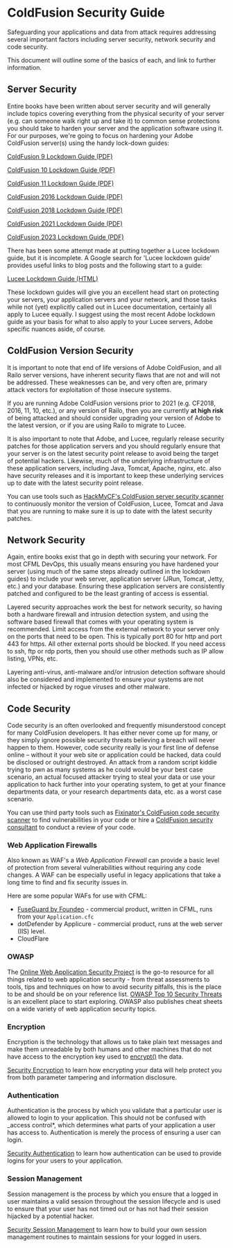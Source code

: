 # ColdFusion Security Guide

Safeguarding your applications and data from attack requires addressing several important factors including server security, network security and code security.

This document will outline some of the basics of each, and link to further information.

## Server Security

Entire books have been written about server security and will generally include topics covering everything from the physical security of your server (e.g. can someone walk right up and take it) to common sense protections you should take to harden your server and the application software using it. For our purposes, we're going to focus on hardening your Adobe ColdFusion server(s) using the handy lock-down guides:

[ColdFusion 9 Lockdown Guide (PDF)](https://www.adobe.com/content/dam/cc/us/en/products/coldfusion/pdfs/white-papers/91025512-cf9-lockdownguide-wp-ue.pdf)

[ColdFusion 10 Lockdown Guide (PDF)](https://web.archive.org/web/20220228041500/www.adobe.com/content/dam/acom/en/products/coldfusion/pdfs/cf10/cf10-lockdown-guide.pdf)

[ColdFusion 11 Lockdown Guide (PDF)](https://web.archive.org/web/20220227161443/www.adobe.com/content/dam/acom/en/products/coldfusion/pdfs/cf11/cf11-lockdown-guide.pdf)

[ColdFusion 2016 Lockdown Guide (PDF)](https://web.archive.org/web/20220227161327/wwwimages.adobe.com/content/dam/acom/en/products/coldfusion/pdfs/coldfusion-2016-lockdown-guide.pdf)

[ColdFusion 2018 Lockdown Guide (PDF)](https://www.adobe.com/content/dam/cc/us/en/products/coldfusion/pdfs/cf-starter-kits/coldfusion-2018-lockdown-guide.pdf)

[ColdFusion 2021 Lockdown Guide (PDF)](https://www.adobe.com/content/dam/cc/us/en/products/coldfusion/pdfs/cf-starter-kits/coldfusion-2021-lockdown-guide-1.1.pdf)

[ColdFusion 2023 Lockdown Guide (PDF)](https://www.adobe.com/content/dam/cc/us/en/products/coldfusion/pdfs/cf-starter-kits/coldfusion-2023-lockdown-guide-1.1.pdf)

There has been some attempt made at putting together a Lucee lockdown guide, but it is incomplete. A Google search for 'Lucee lockdown guide' provides useful links to blog posts and the following start to a guide:

[Lucee Lockdown Guide (HTML)](https://bit.ly/2imMVTF)

These lockdown guides will give you an excellent head start on protecting your servers, your application servers and your network, and those tasks while not (yet) explicitly called out in Lucee documentation, certainly all apply to Lucee equally. I suggest using the most recent Adobe lockdown guide as your basis for what to also apply to your Lucee servers, Adobe specific nuances aside, of course.

## ColdFusion Version Security

It is important to note that end of life versions of Adobe ColdFusion, and all Railo server versions, have inherent security flaws that are not and will not be addressed. These weaknesses can be, and very often are, primary attack vectors for exploitation of those insecure systems.

If you are running Adobe ColdFusion versions prior to 2021 (e.g. CF2018, 2016, 11, 10, etc.), or any version of Railo, then you are currently **at high risk** of being attacked and should consider upgrading your version of Adobe to the latest version, or if you are using Railo to migrate to Lucee.

It is also important to note that Adobe, and Lucee, regularly release security patches for those application servers and you should regularly ensure that your server is on the latest security point release to avoid being the target of potential hackers. Likewise, much of the underlying infrastructure of these application servers, including Java, Tomcat, Apache, nginx, etc. also have security releases and it is important to keep these underlying services up to date with the latest security point release.

You can use tools such as [HackMyCF's ColdFusion server security scanner](https://foundeo.com/hack-my-cf/) to continuously monitor the version of ColdFusion, Lucee, Tomcat and Java that you are running to make sure it is up to date with the latest security patches.

## Network Security

Again, entire books exist that go in depth with securing your network. For most CFML DevOps, this usually means ensuring you have hardened your server (using much of the same steps already outlined in the lockdown guides) to include your web server, application server (JRun, Tomcat, Jetty, etc.) and your database. Ensuring these application servers are consistently patched and configured to be the least granting of access is essential.

Layered security approaches work the best for network security, so having both a hardware firewall and intrusion detection system, and using the software based firewall that comes with your operating system is recommended. Limit access from the external network to your server only on the ports that need to be open. This is typically port 80 for http and port 443 for https. All other external ports should be blocked. If you need access to ssh, ftp or rdp ports, then you should use other methods such as IP allow listing, VPNs, etc.

Layering anti-virus, anti-malware and/or intrusion detection software should also be considered and implemented to ensure your systems are not infected or hijacked by rogue viruses and other malware.

## Code Security

Code security is an often overlooked and frequently misunderstood concept for many ColdFusion developers. It has either never come up for many, or they simply ignore possible security threats believing a breach will never happen to them. However, code security really is your first line of defense online – without it your web site or application could be hacked, data could be disclosed or outright destroyed. An attack from a random script kiddie trying to pwn as many systems as he could would be your best case scenario, an actual focused attacker trying to steal your data or use your application to hack further into your operating system, to get at your finance departments data, or your research departments data, etc. as a worst case scenario.

You can use third party tools such as [Fixinator's ColdFusion code security scanner](https://fixinator.app/) to find vulnerabilities in your code or hire a [ColdFusion security consultant](https://foundeo.com/consulting/coldfusion/) to conduct a review of your code.

### Web Application Firewalls

Also known as WAF's a _Web Application Firewall_ can provide a basic level of protection from several vulnerabilities without requiring any code changes. A WAF can be especially useful in legacy applications that take a long time to find and fix security issues in.

Here are some popular WAFs for use with CFML:

- [FuseGuard by Foundeo](https://foundeo.com/security/) - commercial product, written in CFML, runs from your `Application.cfc`
- dotDefender by Applicure - commercial product, runs at the web server (IIS) level.
- CloudFlare

### OWASP

The [Online Web Application Security Project](https://owasp.org/) is the go-to resource for all things related to web application security - from threat assessments to tools, tips and techniques on how to avoid security pitfalls, this is the place to be and should be on your reference list. [OWASP Top 10 Security Threats](https://owasp.org/www-project-top-ten/) is an excellent place to start exploring. OWASP also publishes cheat sheets on a wide variety of web application security topics.

### Encryption

Encryption is the technology that allows us to take plain text messages and make them unreadable by both humans and other machines that do not have access to the encryption key used to [encrypt()](/encrypt) the data.

[Security Encryption](/security-encryption) to learn how encrypting your data will help protect you from both parameter tampering and information disclosure.

### Authentication

Authentication is the process by which you validate that a particular user is allowed to login to your application. This should not be confused with _access control*, which determines what parts of your application a user has access to. Authentication is merely the process of ensuring a user can login.

[Security Authentication](/security-authentication) to learn how authentication can be used to provide logins for your users to your application.

### Session Management

Session management is the process by which you ensure that a logged in user maintains a valid session throughout the session lifecycle and is used to ensure that your user has not timed out or has not had their session hijacked by a potential hacker.

[Security Session Management](/security-session-management) to learn how to build your own session management routines to maintain sessions for your logged in users.

